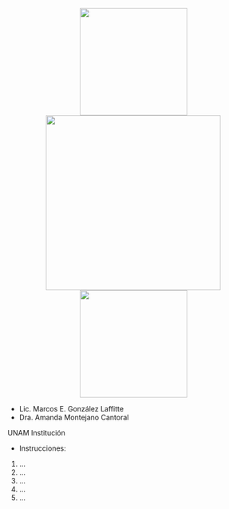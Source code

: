 <p align="center">
  <img src="./Imagenes/C3.gif" width="215"/><img src="./Imagenes/RepoTitle.svg" width="350"/><img src="./Imagenes/P9.gif" width="215"/>
</p>



- Lic. Marcos E. González Laffitte
- Dra. Amanda Montejano Cantoral


UNAM
Institución



* Instrucciones:
1. ...
2. ...
3. ...
4. ...
5. ...